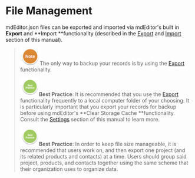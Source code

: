 # File Management

mdEditor.json files can be exported and imported via mdEditor's built in **Export** and **Import **functionality \(described in the [Export](/export.md) and [Import](/import.md) section of this manual\).



> ![](/assets/NoteSmall.png)The only way to backup your records is by using the [Export](/export.md) functionality.
>
> ![](/assets/BestPracticeSmall.png)**Best Practice**: It is recommended that you use the [Export](/export.md) functionality frequently to a local computer folder of your choosing. It is particularly important that you export your records for backup before using mdEditor's **Clear Storage Cache **functionality. Consult the [Settings](/settings.md) section of this manual to learn more.
>
> ![](/assets/BestPracticeSmall.png)**Best Practice**: In order to keep file size manageable, it is recommended that users work on, and then export one project \(and its related products and contacts\) at a time. Users should group said project, products, and contacts together using the same scheme that their organization uses to organize data.



